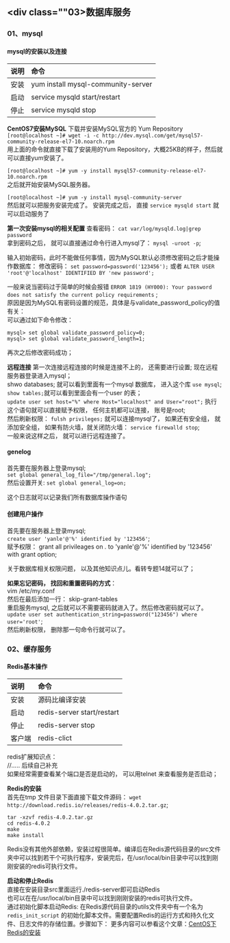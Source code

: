 ## <div class=""03>数据库服务</div>

### <div class="03-01">01、mysql</div>

#### mysql的安装以及连接

说明 | 命令
:-|:-
安装 | yum install mysql-community-server
启动 | service mysqld start/restart
停止 | service mysqld stop

**CentOS7安装MySQL**
下载并安装MySQL官方的 Yum Repository                            
`[root@localhost ~]# wget -i -c http://dev.mysql.com/get/mysql57-community-release-el7-10.noarch.rpm`                               
用上面的命令就直接下载了安装用的Yum Repository，大概25KB的样子，然后就可以直接yum安装了。

`[root@localhost ~]# yum -y install mysql57-community-release-el7-10.noarch.rpm`                                
 之后就开始安装MySQL服务器。                               
 
`[root@localhost ~]# yum -y install mysql-community-server`                                        
然后就可以把服务安装完成了。
安装完成之后， 直接 `service mysqld start` 就可以启动服务了

**第一次安装mysql的相关配置**
查看密码： `cat var/log/mysqld.log|grep password`                                
拿到密码之后， 就可以直接通过命令行进入mysql了： `mysql -uroot -p`;

输入初始密码，此时不能做任何事情，因为MySQL默认必须修改密码之后才能操作数据库：
修改密码： `set password=password('123456');` 或者 `ALTER USER 'root'@'localhost' IDENTIFIED BY 'new password';`
                           
一般来说当密码过于简单的时候会报错 `ERROR 1819 (HY000): Your password does not satisfy the current policy requirements` ;                                
原因是因为MySQL有密码设置的规范，具体是与validate_password_policy的值有关：                        
可以通过如下命令修改：
```
mysql> set global validate_password_policy=0;
mysql> set global validate_password_length=1;
```
再次之后修改密码成功；


**远程连接**
第一次连接远程连接的时候是连接不上的， 还需要进行设置;
现在远程服务器登录进入mysql；                               
shwo databases; 就可以看到里面有一个mysql 数据库， 进入这个库 `use mysql`; `show tables;`就可以看到里面会有一个user 的表；                               
`update user set host="%" where Host="localhost" and User="root";` 执行这个语句就可以直接赋予权限， 任何主机都可以连接， 账号是root;                     
然后刷新权限： `fulsh privileges;` 就可以连接mysql了， 如果还有安全组， 就添加安全组， 如果有防火墙，就关闭防火墙： `service firewalld stop`;                                  
一般来说这样之后， 就可以进行远程连接了。


#### genelog
首先要在服务器上登录mysql;                                
`set global general_log_file="/tmp/general.log";`                             
然后设置开关: `set global general_log=on;`                                        

这个日志就可以记录我们所有数据库操作语句


#### 创建用户操作
首先要在服务器上登录mysql;                                    
`create user 'yanle'@'%' identified by '123456'`;  
赋予权限： grant all privileages on *.* to 'yanle'@'%' identified by '123456' with grant option;                     

关于数据库相关权限问题， 以及其他知识点儿。看转专题14就可以了；

**如果忘记密码， 找回和重置密码的方式**：                                     
vim /etc/my.conf                        
然后在最后添加一行： skip-grant-tables                    
重启服务mysql, 之后就可以不需要密码就进入了。然后修改密码就可以了。
`update user set authentication_string=password("123456") where user='root'`;                                   
然后刷新权限， 删除那一句命令行就可以了。



### <div id="class03-02">02、缓存服务</div>
#### Redis基本操作                                                       

说明 | 命令
:-|:-
安装 | 源码比编译安装
启动 | redis-server start/restart
停止 | redis-server stop
客户端 | redis-clict

redis扩展知识点：                                                                       
//..... 后续自己补充                              
如果经常需要查看某个端口是否是启动的， 可以用telnet 来查看服务是否启动；


**Redis的安装**                                                    
首先在tmp 文件目录下面直接下载文件源码： `wget http://download.redis.io/releases/redis-4.0.2.tar.gz`;                                     
```
tar -xzvf redis-4.0.2.tar.gz
cd redis-4.0.2
make
make install
```
Redis没有其他外部依赖，安装过程很简单。编译后在Redis源代码目录的src文件夹中可以找到若干个可执行程序，安装完后，在/usr/local/bin目录中可以找到刚刚安装的redis可执行文件。

**启动和停止Redis**                                                                          
直接在安装目录src里面运行./redis-server即可启动Redis                           
也可以在在/usr/local/bin目录中可以找到刚刚安装的redis可执行文件。                                                  
通过初始化脚本启动Redis: 
在Redis源代码目录的utils文件夹中有一个名为 `redis_init_script` 的初始化脚本文件。需要配置Redis的运行方式和持久化文件、日志文件的存储位置。步骤如下：
更多内容可以参看这个文章：[CentOS下Redis的安装](https://www.cnblogs.com/renzhicai/p/7773080.html)